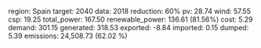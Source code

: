 region: Spain
target: 2040
data: 2018
reduction: 60%
pv: 28.74
wind: 57.55
csp: 19.25
total_power: 167.50
renewable_power: 136.61 (81.56%)
cost: 5.29
demand: 301.15
generated: 318.53
exported: -8.84
imported: 0.15
dumped: 5.39
emissions: 24,508.73 (62.02 %)
